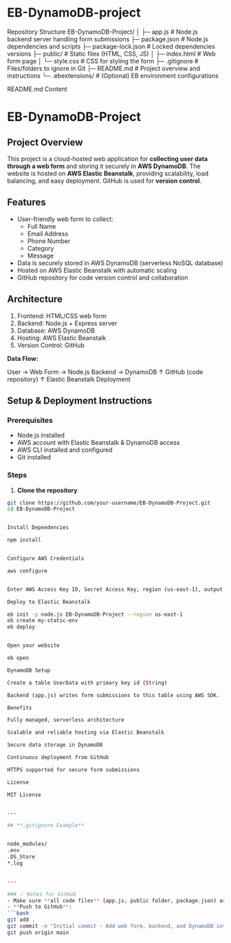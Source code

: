 # EB-DynamoDB-project
Repository Structure
EB-DynamoDB-Project/
│
├─ app.js                # Node.js backend server handling form submissions
├─ package.json          # Node.js dependencies and scripts
├─ package-lock.json     # Locked dependencies versions
├─ public/               # Static files (HTML, CSS, JS)
│   ├─ index.html        # Web form page
│   └─ style.css         # CSS for styling the form
├─ .gitignore            # Files/folders to ignore in Git
├─ README.md             # Project overview and instructions
└─ .ebextensions/        # (Optional) EB environment configurations

README.md Content
# EB-DynamoDB-Project

## Project Overview
This project is a cloud-hosted web application for **collecting user data through a web form** and storing it securely in **AWS DynamoDB**. The website is hosted on **AWS Elastic Beanstalk**, providing scalability, load balancing, and easy deployment. GitHub is used for **version control**.

## Features
- User-friendly web form to collect:
  - Full Name
  - Email Address
  - Phone Number
  - Category
  - Message
- Data is securely stored in AWS DynamoDB (serverless NoSQL database)
- Hosted on AWS Elastic Beanstalk with automatic scaling
- GitHub repository for code version control and collaboration

## Architecture
1. Frontend: HTML/CSS web form
2. Backend: Node.js + Express server
3. Database: AWS DynamoDB
4. Hosting: AWS Elastic Beanstalk
5. Version Control: GitHub

**Data Flow:**


User → Web Form → Node.js Backend → DynamoDB
↑
GitHub (code repository)
↑
Elastic Beanstalk Deployment


## Setup & Deployment Instructions

### Prerequisites
- Node.js installed
- AWS account with Elastic Beanstalk & DynamoDB access
- AWS CLI installed and configured
- Git installed

### Steps
1. **Clone the repository**
```bash
git clone https://github.com/your-username/EB-DynamoDB-Project.git
cd EB-DynamoDB-Project


Install Dependencies

npm install


Configure AWS Credentials

aws configure


Enter AWS Access Key ID, Secret Access Key, region (us-east-1), output format (json)

Deploy to Elastic Beanstalk

eb init -p node.js EB-DynamoDB-Project --region us-east-1
eb create my-static-env
eb deploy


Open your website

eb open

DynamoDB Setup

Create a table UserData with primary key id (String)

Backend (app.js) writes form submissions to this table using AWS SDK.

Benefits

Fully managed, serverless architecture

Scalable and reliable hosting via Elastic Beanstalk

Secure data storage in DynamoDB

Continuous deployment from GitHub

HTTPS supported for secure form submissions

License

MIT License


---

## **.gitignore Example**


node_modules/
.env
.DS_Store
*.log


---

### ✅ Notes for GitHub
- Make sure **all code files** (app.js, public folder, package.json) are committed.
- **Push to GitHub**:
```bash
git add .
git commit -m "Initial commit - Add web form, backend, and DynamoDB integration"
git push origin main
